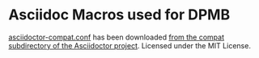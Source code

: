# Asciidoc Macros used for DPMB

[asciidoctor-compat.conf](https://github.com/dpmb/dpmb/tree/539e807d75c51d7a658d5e71f1f7aa09d78fab9b/asciidoc-macros/asciidoctor-compat.conf) has been downloaded [from the compat subdirectory of the Asciidoctor project](https://raw.githubusercontent.com/asciidoctor/asciidoctor/4c5404d865c6668a593d72d76791af676e43b8fa/compat/asciidoc.conf). Licensed under the MIT License.

